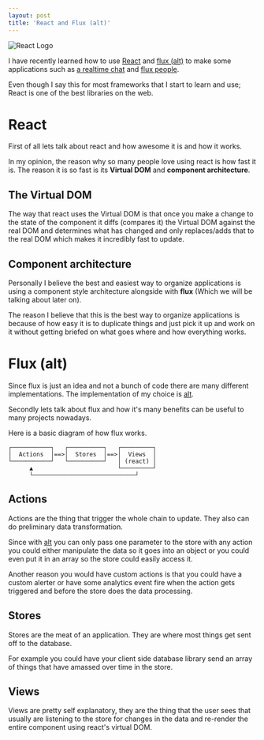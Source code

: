 ```yaml
---
layout: post
title: 'React and Flux (alt)'
---
```


![React Logo](https://i.imgur.com/xKBOIT5.png)

I have recently learned how to use [React](https://facebook.github.io/react) and [flux (alt)][alt] to make some applications such as [a realtime  chat](https://github.com/ZucchiniZe/react-chat) and [flux people](https://github.com/ZucchiniZe/flux-people).

Even though I say this for most frameworks that I start to learn and use; React is one of the best libraries on the web.

# React

First of all lets talk about react and how awesome it is and how it works.

In my opinion, the reason why so many people love using react is how fast it is. The reason it is so fast is its **Virtual DOM** and **component architecture**.

## The Virtual DOM

The way that react uses the Virtual DOM is that once you make a change to the state of the component it diffs (compares it) the Virtual DOM against the real DOM and determines what has changed and only replaces/adds that to the real DOM which makes it incredibly fast to update.

## Component architecture

Personally I believe the best and easiest way to organize applications is using a component style architecture alongside with **flux** (Which we will be talking about later on).

The reason I believe that this is the best way to organize applications is because of how easy it is to duplicate things and just pick it up and work on it without getting briefed on what goes where and how everything works.

# Flux (alt)

Since flux is just an idea and not a bunch of code there are many different implementations. The implementation of my choice is [alt][alt].

Secondly lets talk about flux and how it's many benefits can be useful to many projects nowadays.

Here is a basic diagram of how flux works.

```
┌───────────┐   ┌──────────┐   ┌─────────┐
│  Actions  │==>│  Stores  │==>│  Views  │
└───────────┘   └──────────┘   │ (react) │
      ▲                        └─────────┘
      └─────────────────────────────┘
```

## Actions

Actions are the thing that trigger the whole chain to update. They also can do preliminary data transformation.

Since with [alt][alt] you can only pass one parameter to the store with any action you could either manipulate the data so it goes into an object or you could even put it in an array so the store could easily access it.

Another reason you would have custom actions is that you could have a custom alerter or have some analytics event fire when the action gets triggered and before the store does the data processing.

## Stores

Stores are the meat of an application. They are where most things get sent off to the database.

For example you could have your client side database library send an array of things that have amassed over time in the store.

## Views

Views are pretty self explanatory, they are the thing that the user sees that usually are listening to the store for changes in the data and re-render the entire component using react's virtual DOM.

[alt]: https://github.com/goatslacker/alt